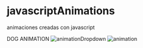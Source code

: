 # javascriptAnimations
animaciones creadas con javascript

DOG ANIMATION
![animationDropdown](https://github.com/juanpivl/javascriptAnimations/assets/62524570/cf79faed-00ab-49a1-b732-b3c157f66328)
![animation](https://github.com/juanpivl/javascriptAnimations/assets/62524570/09f9187d-87ec-44bd-b3b0-fe7f0f634486)
